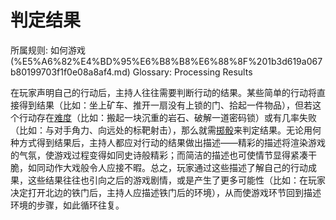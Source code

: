 # 判定结果

所属规则: 如何游戏 (%E5%A6%82%E4%BD%95%E6%B8%B8%E6%88%8F%201b3d619a067b80199703f1f0e08a8af4.md)
Glossary: Processing Results

在玩家声明自己的行动后，主持人往往需要判断行动的结果。某些简单的行动将直接得到结果（比如：坐上矿车、推开一扇没有上锁的门、拾起一件物品），但若这个行动存在[难度](%E9%9A%BE%E5%BA%A6%201b3d619a067b80fbbc95dc0c033f5e3c.md)（比如：搬起一块沉重的岩石、破解一道密码锁）或有几率失败（比如：与对手角力、向远处的标靶射击），那么就需[掷骰](%E6%8E%B7%E9%AA%B0%201b3d619a067b80f89c53e38483e535c4.md)来判定结果。无论用何种方式得到结果后，主持人都应对行动的结果做出描述——精彩的描述将渲染游戏的气氛，使游戏过程变得如同史诗般精彩；而简洁的描述也可使情节显得紧凑干脆，如同动作大戏般令人应接不暇。总之，玩家通过这些描述了解自己的行动成果，这些结果往往也引向之后的游戏剧情，或是产生了更多可能性（比如：在玩家决定打开北边的铁门后，主持人应描述铁门后的环境），从而使游戏环节回到描述环境的步骤，如此循环往复。